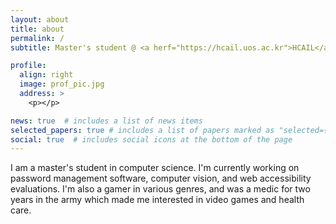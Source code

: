 ```yaml
---
layout: about
title: about
permalink: /
subtitle: Master's student @ <a herf="https://hcail.uos.ac.kr">HCAIL</a>.| Department of Computer Science, <a herf="https://www.uos.ac.kr">Univerisy of Seoul</a>.

profile:
  align: right
  image: prof_pic.jpg
  address: >
    <p></p>

news: true  # includes a list of news items
selected_papers: true # includes a list of papers marked as "selected={true}"
social: true  # includes social icons at the bottom of the page
---
```


I am a master's student in computer science. I'm currently working on password management software, computer vision, and web accessibility evaluations. I'm also a gamer in various genres, and was a medic for two years in the army which made me interested in video games and health care.